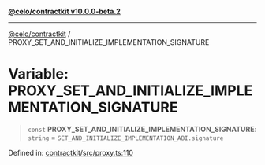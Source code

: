 [**@celo/contractkit v10.0.0-beta.2**](../README.md)

***

[@celo/contractkit](../globals.md) / PROXY\_SET\_AND\_INITIALIZE\_IMPLEMENTATION\_SIGNATURE

# Variable: PROXY\_SET\_AND\_INITIALIZE\_IMPLEMENTATION\_SIGNATURE

> `const` **PROXY\_SET\_AND\_INITIALIZE\_IMPLEMENTATION\_SIGNATURE**: `string` = `SET_AND_INITIALIZE_IMPLEMENTATION_ABI.signature`

Defined in: [contractkit/src/proxy.ts:110](https://github.com/celo-org/developer-tooling/blob/master/packages/sdk/contractkit/src/proxy.ts#L110)

